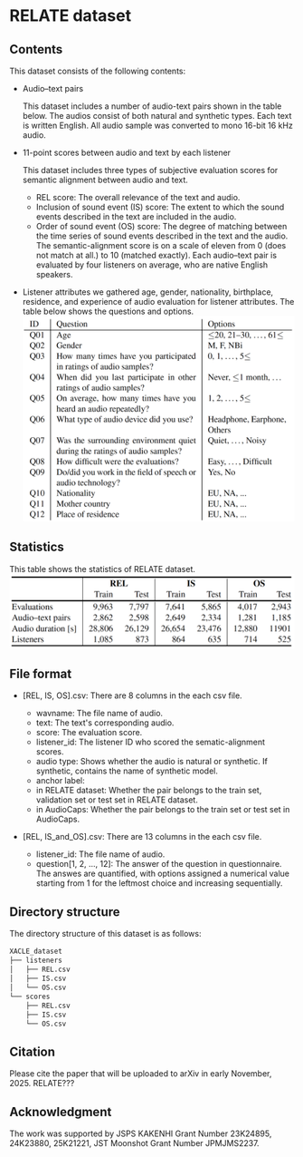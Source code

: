 # RELATE dataset

## Contents

This dataset consists of the following contents:

- Audio–text pairs

	This dataset includes a number of audio-text pairs shown in the table below. The audios consist of both natural and synthetic types.
	Each text is written English.
	All audio sample was converted to mono 16-bit 16 kHz audio.

- 11-point scores between audio and text by each listener

	This dataset includes three types of subjective evaluation scores for semantic alignment between audio and text.
	- REL score: The overall relevance of the text and audio.
 	- Inclusion of sound event (IS) score: The extent to which the sound events described in the text are included in the audio.
  	- Order of sound event (OS) score: The degree of matching between the time series of sound events described in the text and the audio.
	The semantic-alignment score is on a scale of eleven from 0 (does not match at all.) to 10 (matched exactly).
	Each audio–text pair is evaluated by four listeners on average, who are native English speakers.

- Listener attributes
	we gathered age, gender, nationality, birthplace, residence, and experience of audio evaluation for listener attributes.
	The table below shows the questions and options.
	![listener_attributes](images/listener_attributes.png)


## Statistics
This table shows the statistics of RELATE dataset.
![statistics](images/stats_RELATE.png)

## File format

- [REL, IS, OS].csv: There are 8 columns in the each csv file.
	- wavname: The file name of audio.
	- text: The text's corresponding audio.
	- score: The evaluation score.
	- listener_id: The listener ID who scored the sematic-alignment scores.
    - audio type: Shows whether the audio is natural or synthetic. If synthetic, contains the name of synthetic model.
    - anchor label: 
    - in RELATE dataset: Whether the pair belongs to the train set, validation set or test set in RELATE dataset.
    - in AudioCaps: Whether the pair belongs to the train set or test set in AudioCaps.

- [REL, IS_and_OS].csv: There are 13 columns in the each csv file.
	- listener_id: The file name of audio.
	- question[1, 2, ..., 12]: The answer of the question in questionnaire. The answes are quantified, with options assigned a numerical value starting from 1 for the leftmost choice and increasing sequentially.

## Directory structure

The directory structure of this dataset is as follows:

	XACLE_dataset
	├── listeners
	│   ├── REL.csv
	│   ├── IS.csv 
	│   └── OS.csv
	└── scores
		├── REL.csv
		├── IS.csv 
		└── OS.csv

## Citation

Please cite the paper that will be uploaded to arXiv in early November, 2025.
RELATE???

## Acknowledgment

The work was supported by JSPS KAKENHI Grant Number 23K24895, 24K23880, 25K21221, JST Moonshot Grant Number JPMJMS2237.
